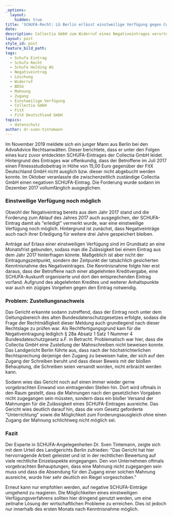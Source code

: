 ```yaml
---
_options:
  layout:
    hidden: true
title: 'SCHUFA-Recht: LG Berlin erlässt einstweilige Verfügung gegen Collectia GmbH'
date:
description: Collectia GmbH zum Widerruf eines Negativeintrages verurteilt.
layout: post
style_id: post
feature_bild_path:
tags:
  - Schufa Eintrag
  - Schufa Recht
  - Schufa Holding AG
  - Negativeintrag
  - Löschung
  - Widerruf
  - BDSG
  - Mahnung
  - Zugang
  - Einstweilige Verfügung
  - Collectia GmbH
  - FitX
  - FitX Deutschland GmbH
topics:
  - datenschutz
author: dr-sven-tintemann
---
```


Im November 2019 meldete sich ein junger Mann aus Berlin bei den AdvoAdvice Rechtsanw&auml;lten. Dieser berichtete, dass er unter den Folgen eines kurz zuvor entdeckten SCHUFA-Eintrages der Collectia GmbH leidet. Hintergrund des Eintrages war offenkundig, dass der Betroffene im Juli 2017 einen Fitnessstudiobeitrag in Höhe von 15,00 Euro gegen&uuml;ber der FitX Deutschland GmbH nicht ausglich bzw. dieser nicht abgebucht werden konnte. Im Oktober veranlasste die zwischenzeitlich zust&auml;ndige Collectia GmbH einen negativen SCHUFA-Eintrag. Die Forderung wurde sodann im Dezember 2017 vollumf&auml;nglich ausgeglichen.

### Einstweilige Verf&uuml;gung noch möglich

Obwohl der Negativeintrag bereits aus dem Jahr 2017 stand und die Forderung zum Ablauf des Jahres 2017 auch ausgeglichen, der SCHUFA-Eintrag damit als "erledigt" vermerkt wurde, war eine einstweilige Verf&uuml;gung noch möglich. Hintergrund ist zun&auml;chst, dass Negativeintr&auml;ge auch nach ihrer Erledigung f&uuml;r weitere drei Jahre gespeichert bleiben.&nbsp;

Antr&auml;ge auf Erlass einer einstweiligen Verf&uuml;gung sind im Grundsatz an eine Monatsfrist gebunden, sodass man die Zul&auml;ssigkeit bei einem Eintrag aus dem Jahr 2017 hinterfragen könnte. Ma&szlig;geblich ist aber nicht der Eintragungszeitpunkt, sondern der Zeitpunkt der tats&auml;chlich gesicherten Kenntnisnahme des Negativeintrages. Die Kenntnisnahme folgte hier erst daraus, dass der Betroffene nach einer abgelehnten Kreditvergabe, eine SCHUFA-Auskunft organisierte und dort den entsprechenden Eintrag vorfand. Aufgrund des abgelehnten Kredites und weiterer Anhaltspunkte war auch ein z&uuml;giges Vorgehen gegen den Eintrag notwendig.

### Problem: Zustellungsnachweis

Das Gericht erkannte sodann zutreffend, dass der Eintrag noch unter dem Geltungsbereich des alten Bundesdatenschutzgesetzes erfolgte, sodass die Frage der Rechtm&auml;&szlig;igkeit dieser Meldung auch grundlegend nach dieser Rechtslage zu pr&uuml;fen war. Als Rechtfertigungsgrund kam f&uuml;r die Negativeintragung lediglich &sect; 28a Absatz 1 Satz 1 Nummer 4 Bundesdateschutzgesetz a.F. in Betracht. Problematisch war hier, dass die Collectia GmbH eine Zustellung der Mahnschreiben nicht beweisen konnte. Das Landgericht Berlin f&uuml;hrte aus, dass nach der höchstrichterlichen Rechtsprechung derjenige den Zugang zu beweisen habe, der sich auf den Zugang der Schreiben beruht und dass dieser Beweis mit der blo&szlig;en Behauptung, die Schreiben seien versandt worden, nicht erbracht werden kann.&nbsp;

Sodann wies das Gericht noch auf einen immer wieder gerne vorgebrachten Einwand von eintragenden Stellen hin. Dort wird oftmals in den Raum gestellt, dass die Mahnungen nach den gesetzlichen Vorgaben nicht zugegangen sein m&uuml;ssten, sondern dass ein blo&szlig;er Versand der Mahnungen f&uuml;r die Zul&auml;ssigkeit eines SCHUFA-Eintrages ausreiche. Das Gericht wies deutlich darauf hin, dass die vom Gesetz geforderte "Unterrichtung" sowie die Möglichkeit zum Forderungsausgleich ohne einen Zugang der Mahnung schlichtweg nicht möglich sei.

### Fazit

Der Experte in SCHUFA-Angelegenheiten Dr. Sven Tintemann, zeigte sich mit dem Urteil des Landgerichts Berlin zufrieden: "Das Gericht hat hier hervorragende Arbeit geleistet und ist in der rechtlichen Bewertung auf viele rechtliche Einzelaspekte eingegangen. Den von Unternehmen oftmals vorgebrachten Behauptungen, dass eine Mahnung nicht zugegangen sein muss und dass die Absendung f&uuml;r den Zugang einer solchen Mahnung ausreiche, wurde hier sehr deutlich ein Riegel vorgeschoben."&nbsp;

Erneut kann nur empfohlen werden, auf negative SCHUFA-Eintr&auml;ge umgehend zu reagieren. Die Möglichkeiten eines einstweiligen Verf&uuml;gungsverfahrens sollten hier dringend genutzt werden, um eine zeitnahe Lösung der wirtschaftlichen Probleme zu erreichen. Dies ist jedoch nur innerhalb des ersten Monats nach Kenntnisnahme möglich.